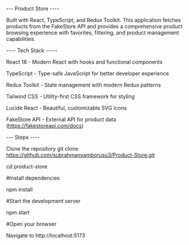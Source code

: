  --- Product Store ----

Built with React, TypeScript, and Redux Toolkit. This application fetches products from the FakeStore API and provides a comprehensive product browsing experience with favorites, filtering, and product management capabilities.

---- Tech Stack -----

React 18 - Modern React with hooks and functional components

TypeScript - Type-safe JavaScript for better developer experience

Redux Toolkit - State management with modern Redux patterns

Tailwind CSS - Utility-first CSS framework for styling

Lucide React - Beautiful, customizable SVG icons

FakeStore API - External API for product data  (https://fakestoreapi.com/docs)

--- Steps ----

Clone the repository
git clone https://github.com/subrahmanyamborusu3/Product-Store.git

cd product-store

#Install dependencies

npm install

#Start the development server

npm start

#Open your browser

Navigate to http://localhost:5173
